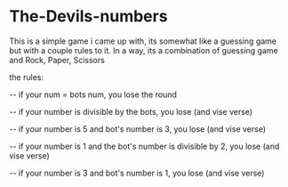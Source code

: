 # The-Devils-numbers

This is a simple game i came up with, its somewhat like a guessing game but with a couple rules to it. In a way, its a combination of guessing game and Rock, Paper, Scissors

the rules:

-- if your num = bots num, you lose the round

-- if your number is divisible by the bots, you lose (and vise verse)

-- if your number is 5 and bot's number is 3, you lose (and vise verse)

-- if your number is 1 and the bot's number is divisible by 2, you lose (and vise verse)

-- if your number is 3 and bot's number is 1, you lose (and vise verse)

